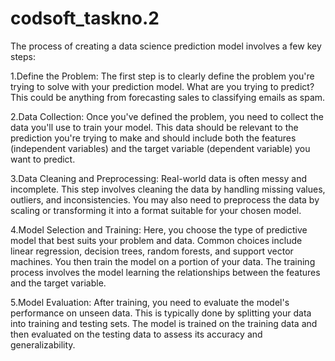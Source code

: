 # codsoft_taskno.2
The process of creating a data science prediction model involves a few key steps:

1.Define the Problem: The first step is to clearly define the problem you're trying to solve with your prediction model. What are you trying to predict? This could be anything from forecasting sales to classifying emails as spam.

2.Data Collection: Once you've defined the problem, you need to collect the data you'll use to train your model. This data should be relevant to the prediction you're trying to make and should include both the features (independent variables) and the target variable (dependent variable) you want to predict.

3.Data Cleaning and Preprocessing: Real-world data is often messy and incomplete. This step involves cleaning the data by handling missing values, outliers, and inconsistencies. You may also need to preprocess the data by scaling or transforming it into a format suitable for your chosen model.

4.Model Selection and Training: Here, you choose the type of predictive model that best suits your problem and data. Common choices include linear regression, decision trees, random forests, and support vector machines. You then train the model on a portion of your data. The training process involves the model learning the relationships between the features and the target variable.

5.Model Evaluation: After training, you need to evaluate the model's performance on unseen data. This is typically done by splitting your data into training and testing sets. The model is trained on the training data and then evaluated on the testing data to assess its accuracy and generalizability.
